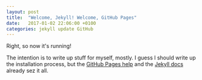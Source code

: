 ```yaml
---
layout: post
title:  "Welcome, Jekyll! Welcome, GitHub Pages"
date:   2017-01-02 22:06:00 +0100
categories: jekyll update GitHub
---
```

Right, so now it's running!

The intention is to write up stuff for myself, mostly. I guess I should
write up the installation process, but the [GitHub Pages help](https://help.github.com/categories/github-pages-basics/) and the [Jekyll docs](http://jekyllrb.com/docs/home/) already sez it all.
